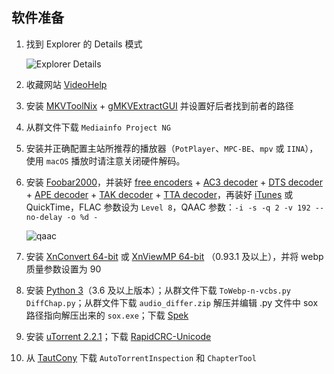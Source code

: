 ## 软件准备

1. 找到 Explorer 的 Details 模式

    ![Explorer Details](https://img.2222.moe/images/2018/07/31/explorer-details.png)

2. 收藏网站 [VideoHelp](https://www.videohelp.com/software)
3. 安装 [MKVToolNix](https://mkvtoolnix.download) + [gMKVExtractGUI](https://www.videohelp.com/software/gMKVExtractGUI) 并设置好后者找到前者的路径
4. 从群文件下载 `Mediainfo Project NG`
5. 安装并正确配置主站所推荐的播放器（`PotPlayer`、`MPC-BE`、`mpv` 或 `IINA`），使用 `macOS` 播放时请注意关闭硬件解码。
6. 安装 [Foobar2000](http://www.foobar2000.org/download)，并装好 [free encoders](http://www.foobar2000.org/encoderpack) + [AC3 decoder](http://www.foobar2000.org/components/view/foo_ac3) + [DTS decoder](http://www.foobar2000.org/components/view/foo_input_dts) + [APE decoder](http://www.foobar2000.org/components/view/foo_input_monkey) + [TAK decoder](http://www.foobar2000.org/components/view/foo_input_tak) + [TTA decoder](http://www.foobar2000.org/components/view/foo_input_tta)，再装好 [iTunes](https://www.apple.com/itunes/download) 或 QuickTime，FLAC 参数设为 `Level 8`，QAAC 参数：`-i -s -q 2 -v 192 --no-delay -o %d -`

    ![qaac](https://img.2222.moe/images/2018/07/31/qaac.png)

7. 安装 [XnConvert 64-bit](https://www.xnview.com/en/xnconvert/) 或 [XnViewMP 64-bit](https://www.xnview.com/en/xnviewmp/) （0.93.1 及以上），并将 webp 质量参数设置为 90
8. 安装 [Python 3](https://www.python.org/downloads/release/python-366)（3.6 及以上版本）；从群文件下载 `ToWebp-n-vcbs.py` `DiffChap.py`；从群文件下载 `audio_differ.zip` 解压并编辑 .py 文件中 sox 路径指向解压出来的 `sox.exe`；下载 [Spek](http://spek.cc/) 
9. 安装 [uTorrent 2.2.1](http://www.oldversion.com/windows/utorrent-2-2-1-build-25302)；下载 [RapidCRC-Unicode](https://github.com/OV2/RapidCRC-Unicode/releases) 
10. 从 [TautCony](https://tautcony.xyz/tcupdate.html) 下载 `AutoTorrentInspection` 和 `ChapterTool`